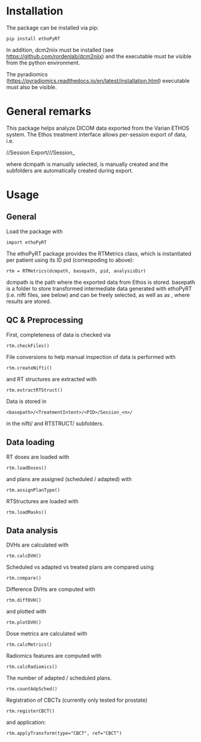 # Installation 

The package can be installed via pip:

    pip install ethoPyRT

In addition, dcm2niix must be installed (see https://github.com/rordenlab/dcm2niix) and the executable must be visible from the python environment. 

The pyradiomics (https://pyradiomics.readthedocs.io/en/latest/installation.html) executable must also be visible.

# General remarks

This package helps analyze DICOM data exported from the Varian ETHOS system.
The Ethos treatment interface allows per-session export of data, i.e. 

<dcmpath>/<patname>/Session Export/<PID>/<TreatmentIntent>/Session_<n>

where dcmpath is manually selected, <patname> is manually created and the 
subfolders are automatically created during export.



# Usage

## General 

Load the package with 

    import ethoPyRT

The ethoPyRT package provides the RTMetrics class, which is instantiated per patient using its ID pid (correspoding to <PID> above):

    rtm = RTMetrics(dcmpath, basepath, pid, analysisDir)

dcmpath is the path where the exported data from Ethos is stored.
basepath is a folder to store transformed intermediate data generated with ethoPyRT (i.e. nifti files, see below) and 
can be freely selected, as well as as <analysisDir>, where results are stored.


## QC & Preprocessing

First, completeness of data is checked via 

    rtm.checkFiles() 

File conversions to help manual inspection of data is performed with

    rtm.createNifti()

and RT structures are extracted with 

    rtm.extractRTStruct()

Data is stored in 

    <basepath>/<TreatmentIntent>/<PID>/Session_<n>/

in the nifti/ and RTSTRUCT/ subfolders.


## Data loading

RT doses are loaded with 
    
    rtm.loadDoses()

and plans are assigned (scheduled / adapted) with

    rtm.assignPlanType()

RTStructures are loaded with 
    
    rtm.loadMasks()


## Data analysis

DVHs are calculated with 
    
    rtm.calcDVH()

Scheduled vs adapted vs treated plans are compared using 
    
    rtm.compare()

Difference DVHs are computed with 
    
    rtm.diffDVH()

and plotted with 

    rtm.plotDVH()

Dose metrics are calculated with 

    rtm.calcMetrics()

Radiomics features are computed with 

    rtm.calcRadiomics()

The number of adapted / scheduled plans. 

    rtm.countAdpSched()

Registration of CBCTs (currently only tested for prostate)

    rtm.registerCBCT()

and application:
    
    rtm.applyTransform(type="CBCT", ref="CBCT")







